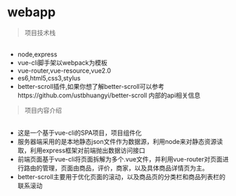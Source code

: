 # webapp

>项目技术栈

<ul>
  <li>node,express</li>
  <li>vue-cli脚手架以webpack为模板</li>
  <li>vue-router,vue-resource,vue2.0</li>
  <li>es6,html5,css3,stylus</li>
  <li>better-scroll插件,如果你想了解better-scroll可以参考https://github.com/ustbhuangyi/better-scroll 内部的api相关信息</li>
</ul>

>项目内容介绍

<ul>
  <li>这是一个基于vue-cli的SPA项目，项目组件化</li>
  <li>服务器端采用的是本地静态json文件作为数据源，利用node来对静态资源读取，利用express框架对前端抛出数据访问接口</li>
  <li>前端页面基于vue-cli将页面拆解为多个.vue文件，并利用vue-router对页面进行路由的管理，页面由商品，评价，商家，以及具体商品详情页为主。</li>
  <li>better-scroll主要用于优化页面的滚动，以及商品页的分类栏和商品列表栏的联系滚动</li>
</ul>



